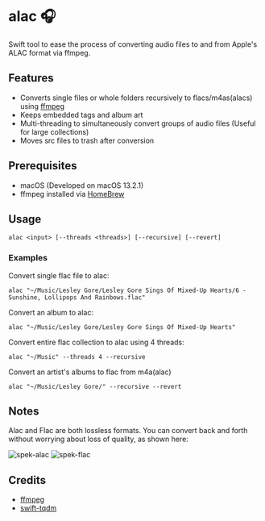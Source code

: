 # alac 🎧
Swift tool to ease the process of converting audio files to and from Apple's ALAC format via ffmpeg.

## Features
- Converts single files or whole folders recursively to flacs/m4as(alacs) using [ffmpeg](https://en.wikipedia.org/wiki/FFmpeg)
- Keeps embedded tags and album art
- Multi-threading to simultaneously convert groups of audio files (Useful for large collections)
- Moves src files to trash after conversion

## Prerequisites
- macOS (Developed on macOS 13.2.1)
- ffmpeg installed via [HomeBrew](https://formulae.brew.sh/formula/ffmpeg#default)

## Usage
`alac <input> [--threads <threads>] [--recursive] [--revert]`

### Examples
Convert single flac file to alac:

`alac "~/Music/Lesley Gore/Lesley Gore Sings Of Mixed-Up Hearts/6 - Sunshine, Lollipops And Rainbows.flac"`

Convert an album to alac:

`alac "~/Music/Lesley Gore/Lesley Gore Sings Of Mixed-Up Hearts"`

Convert entire flac collection to alac using 4 threads:

`alac "~/Music" --threads 4 --recursive`

Convert an artist's albums to flac from m4a(alac)

`alac "~/Music/Lesley Gore/" --recursive --revert`

## Notes
Alac and Flac are both lossless formats. You can convert back and forth without worrying about loss of quality, as shown here:

![spek-alac](https://user-images.githubusercontent.com/68919132/220459441-36bb3ef5-0f1b-49d8-a5db-f5ea5405f93d.png)
![spek-flac](https://user-images.githubusercontent.com/68919132/220459443-8832a581-5280-48a8-a1d9-94d3743987e4.png)

## Credits
- [ffmpeg](https://en.wikipedia.org/wiki/FFmpeg)
- [swift-tqdm](https://github.com/ebraraktas/swift-tqdm)
